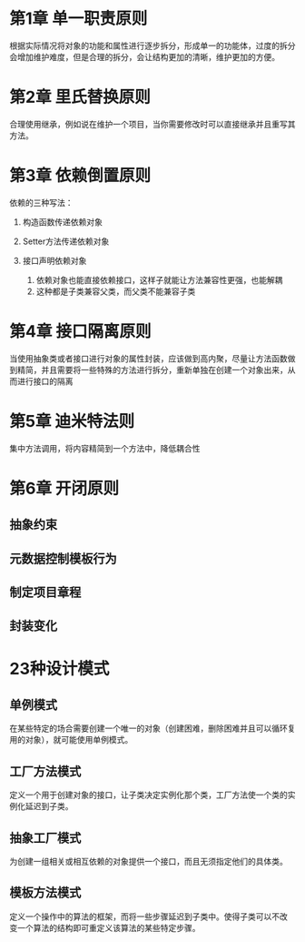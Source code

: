 # 第1章 单一职责原则 

根据实际情况将对象的功能和属性进行逐步拆分，形成单一的功能体，过度的拆分会增加维护难度，但是合理的拆分，会让结构更加的清晰，维护更加的方便。

# 第2章 里氏替换原则 

合理使用继承，例如说在维护一个项目，当你需要修改时可以直接继承并且重写其方法。

# 第3章 依赖倒置原则 

依赖的三种写法：

1. 构造函数传递依赖对象

2. Setter方法传递依赖对象 

3. 接口声明依赖对象 
   1. 依赖对象也能直接依赖接口，这样子就能让方法兼容性更强，也能解耦
   2. 这种都是子类兼容父类，而父类不能兼容子类

# 第4章 接口隔离原则 

当使用抽象类或者接口进行对象的属性封装，应该做到高内聚，尽量让方法函数做到精简，并且需要将一些特殊的方法进行拆分，重新单独在创建一个对象出来，从而进行接口的隔离

# 第5章 迪米特法则 

集中方法调用，将内容精简到一个方法中，降低耦合性

# 第6章 开闭原则

 ## 抽象约束
 
 ## 元数据控制模板行为
 
 ## 制定项目章程
 
 ## 封装变化
 
 # 23种设计模式
 
 ## 单例模式
 
 在某些特定的场合需要创建一个唯一的对象（创建困难，删除困难并且可以循环复用的对象），就可能使用单例模式。
 
 ## 工厂方法模式
 
 定义一个用于创建对象的接口，让子类决定实例化那个类，工厂方法使一个类的实例化延迟到子类。
 
 ## 抽象工厂模式
 
 为创建一组相关或相互依赖的对象提供一个接口，而且无须指定他们的具体类。

## 模板方法模式

定义一个操作中的算法的框架，而将一些步骤延迟到子类中。使得子类可以不改 变一个算法的结构即可重定义该算法的某些特定步骤。